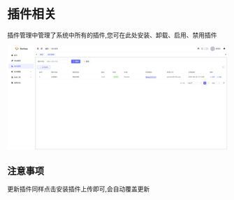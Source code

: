 # 插件相关
插件管理中管理了系统中所有的插件,您可在此处安装、卸载、启用、禁用插件

![plugin](./images/plugins.jpg)

## 注意事项
更新插件同样点击安装插件上传即可,会自动覆盖更新
